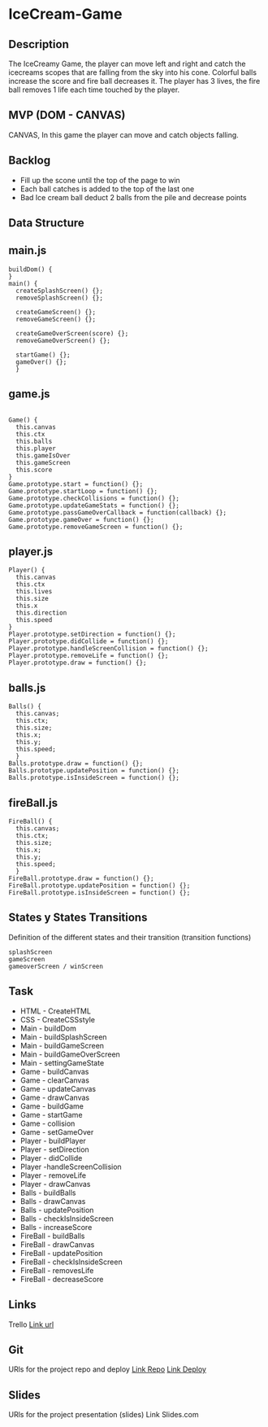 # IceCream-Game

## Description
The IceCreamy Game, the player can move left and right and catch the icecreams scopes that are falling from the sky into his cone. Colorful balls increase the score and fire ball decreases it. The player has 3 lives, the fire ball removes 1 life each time touched by the player.

## MVP (DOM - CANVAS)
CANVAS, In this game the player can move and catch objects falling.

## Backlog
<ul>
  <li>Fill up the scone until the top of the page to win</li>
  <li>Each ball  catches is added to the top of the last one</li>
  <li>Bad Ice cream ball deduct 2 balls from the pile and decrease points</li>
</ul>

## Data Structure
## main.js
```
buildDom() {
}
main() {
  createSplashScreen() {};
  removeSplashScreen() {};
  
  createGameScreen() {};
  removeGameScreen() {};

  createGameOverScreen(score) {};
  removeGameOverScreen() {};

  startGame() {};
  gameOver() {};
  }
```
## game.js
```

Game() {
  this.canvas
  this.ctx
  this.balls
  this.player
  this.gameIsOver
  this.gameScreen
  this.score
}
Game.prototype.start = function() {};
Game.prototype.startLoop = function() {};
Game.prototype.checkCollisions = function() {};
Game.prototype.updateGameStats = function() {};
Game.prototype.passGameOverCallback = function(callback) {};
Game.prototype.gameOver = function() {};
Game.prototype.removeGameScreen = function() {};
```

## player.js
```
Player() {
  this.canvas
  this.ctx
  this.lives
  this.size
  this.x 
  this.direction
  this.speed
}
Player.prototype.setDirection = function() {};
Player.prototype.didCollide = function() {};
Player.prototype.handleScreenCollision = function() {};
Player.prototype.removeLife = function() {};
Player.prototype.draw = function() {};
```
## balls.js
```
Balls() {
  this.canvas;
  this.ctx;
  this.size;
  this.x;
  this.y;
  this.speed;
  }
Balls.prototype.draw = function() {};
Balls.prototype.updatePosition = function() {};
Balls.prototype.isInsideScreen = function() {};
```
## fireBall.js
```
FireBall() {
  this.canvas;
  this.ctx;
  this.size;
  this.x;
  this.y;
  this.speed;
  }
FireBall.prototype.draw = function() {};
FireBall.prototype.updatePosition = function() {};
FireBall.prototype.isInsideScreen = function() {};
```

## States y States Transitions
Definition of the different states and their transition (transition functions)
```
splashScreen
gameScreen
gameoverScreen / winScreen
```

## Task
* HTML - CreateHTML 
* CSS - CreateCSSstyle
* Main - buildDom
* Main - buildSplashScreen
* Main - buildGameScreen
* Main - buildGameOverScreen
* Main - settingGameState 
* Game - buildCanvas
* Game - clearCanvas
* Game - updateCanvas
* Game - drawCanvas
* Game - buildGame
* Game - startGame
* Game - collision
* Game - setGameOver
* Player - buildPlayer
* Player - setDirection 
* Player - didCollide 
* Player -handleScreenCollision 
* Player - removeLife 
* Player - drawCanvas
* Balls - buildBalls
* Balls - drawCanvas
* Balls - updatePosition
* Balls - checkIsInsideScreen
* Balls - increaseScore
* FireBall - buildBalls
* FireBall - drawCanvas
* FireBall - updatePosition
* FireBall - checkIsInsideScreen
* FireBall - removesLife
* FireBall - decreaseScore

## Links
Trello
<a href="https://trello.com/b/W7yrr1M3">Link url</a>

## Git
URls for the project repo and deploy <a href="#">Link Repo</a> <a href="#">Link Deploy</a>

## Slides
URls for the project presentation (slides) Link Slides.com
